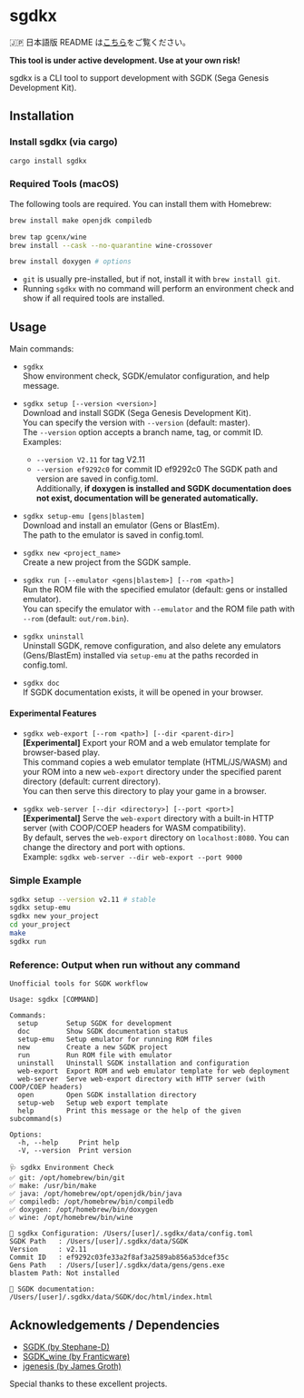 # sgdkx

🇯🇵 日本語版 README は[こちら](./README.ja.md)をご覧ください。

**This tool is under active development. Use at your own risk!**

sgdkx is a CLI tool to support development with SGDK (Sega Genesis Development Kit).

## Installation

### Install sgdkx (via cargo)

```sh
cargo install sgdkx
```

### Required Tools (macOS)

The following tools are required. You can install them with Homebrew:

```sh
brew install make openjdk compiledb

brew tap gcenx/wine
brew install --cask --no-quarantine wine-crossover

brew install doxygen # options
```

- `git` is usually pre-installed, but if not, install it with `brew install git`.
- Running `sgdkx` with no command will perform an environment check and show if all required tools are installed.

## Usage

Main commands:

- `sgdkx`<br>
  Show environment check, SGDK/emulator configuration, and help message.

- `sgdkx setup [--version <version>]` <br>
  Download and install SGDK (Sega Genesis Development Kit).<br>
  You can specify the version with `--version` (default: master).<br>
  The `--version` option accepts a branch name, tag, or commit ID.<br>
  Examples:<br>
  - `--version V2.11` for tag V2.11
  - `--version ef9292c0` for commit ID ef9292c0
    The SGDK path and version are saved in config.toml.<br>
    Additionally, **if doxygen is installed and SGDK documentation does not exist, documentation will be generated automatically.**

- `sgdkx setup-emu [gens|blastem]`<br>
  Download and install an emulator (Gens or BlastEm).<br>
  The path to the emulator is saved in config.toml.

- `sgdkx new <project_name>`<br>
  Create a new project from the SGDK sample.

- `sgdkx run [--emulator <gens|blastem>] [--rom <path>]`<br>
  Run the ROM file with the specified emulator (default: gens or installed emulator).<br>
  You can specify the emulator with `--emulator` and the ROM file path with `--rom` (default: `out/rom.bin`).

- `sgdkx uninstall`<br>
  Uninstall SGDK, remove configuration, and also delete any emulators (Gens/BlastEm) installed via `setup-emu` at the paths recorded in config.toml.

- `sgdkx doc`<br>
  If SGDK documentation exists, it will be opened in your browser.

#### Experimental Features

- `sgdkx web-export [--rom <path>] [--dir <parent-dir>]`<br>
  **[Experimental]** Export your ROM and a web emulator template for browser-based play.<br>
  This command copies a web emulator template (HTML/JS/WASM) and your ROM into a new `web-export` directory under the specified parent directory (default: current directory).<br>
  You can then serve this directory to play your game in a browser.

- `sgdkx web-server [--dir <directory>] [--port <port>]`<br>
  **[Experimental]** Serve the `web-export` directory with a built-in HTTP server (with COOP/COEP headers for WASM compatibility).<br>
  By default, serves the `web-export` directory on `localhost:8080`. You can change the directory and port with options.<br>
  Example: `sgdkx web-server --dir web-export --port 9000`

### Simple Example

```sh
sgdkx setup --version v2.11 # stable
sgdkx setup-emu
sgdkx new your_project
cd your_project
make
sgdkx run
```

### Reference: Output when run without any command

```
Unofficial tools for SGDK workflow

Usage: sgdkx [COMMAND]

Commands:
  setup       Setup SGDK for development
  doc         Show SGDK documentation status
  setup-emu   Setup emulator for running ROM files
  new         Create a new SGDK project
  run         Run ROM file with emulator
  uninstall   Uninstall SGDK installation and configuration
  web-export  Export ROM and web emulator template for web deployment
  web-server  Serve web-export directory with HTTP server (with COOP/COEP headers)
  open        Open SGDK installation directory
  setup-web   Setup web export template
  help        Print this message or the help of the given subcommand(s)

Options:
  -h, --help     Print help
  -V, --version  Print version

🩺 sgdkx Environment Check
✅ git: /opt/homebrew/bin/git
✅ make: /usr/bin/make
✅ java: /opt/homebrew/opt/openjdk/bin/java
✅ compiledb: /opt/homebrew/bin/compiledb
✅ doxygen: /opt/homebrew/bin/doxygen
✅ wine: /opt/homebrew/bin/wine

📝 sgdkx Configuration: /Users/[user]/.sgdkx/data/config.toml
SGDK Path   : /Users/[user]/.sgdkx/data/SGDK
Version     : v2.11
Commit ID   : ef9292c03fe33a2f8af3a2589ab856a53dcef35c
Gens Path   : /Users/[user]/.sgdkx/data/gens/gens.exe
blastem Path: Not installed

📄 SGDK documentation: /Users/[user]/.sgdkx/data/SGDK/doc/html/index.html
```

## Acknowledgements / Dependencies

- [SGDK (by Stephane-D)](https://github.com/Stephane-D/SGDK)
- [SGDK_wine (by Franticware)](https://github.com/Franticware/SGDK_wine)
- [jgenesis (by James Groth)](https://github.com/jsgroth/jgenesis)

Special thanks to these excellent projects.
